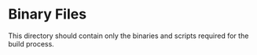# Binary Files

This directory should contain only the binaries and scripts required for the build process.
